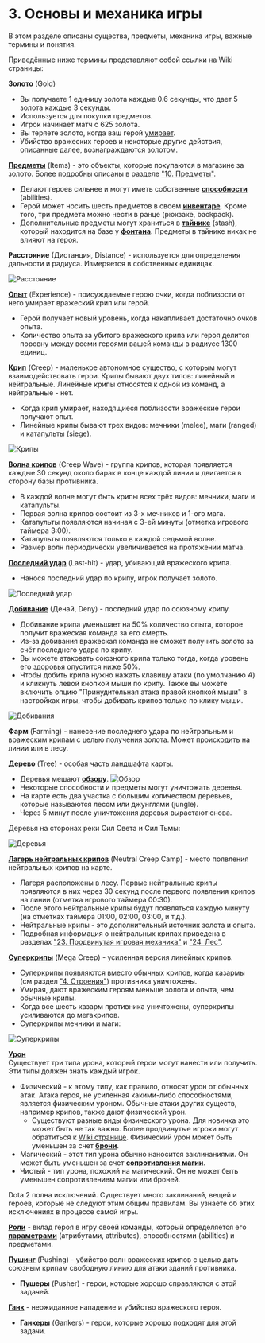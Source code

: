 # 3. Основы и механика игры

В этом разделе описаны существа, предметы, механика игры, важные термины и понятия.

Приведённые ниже термины представляют собой ссылки на Wiki страницы:

[**Золото**](https://dota2-ru.gamepedia.com/%D0%97%D0%BE%D0%BB%D0%BE%D1%82%D0%BE) (Gold)

* Вы получаете 1 единицу золота каждые 0.6 секунды, что дает 5 золота каждые 3 секунды.
* Используется для покупки предметов.
* Игрок начинает матч с 625 золота.
* Вы теряете золото, когда ваш герой [умирает](https://dota2-ru.gamepedia.com/%D0%97%D0%BE%D0%BB%D0%BE%D1%82%D0%BE#.D0.92.D1.8B.D0.BA.D1.83.D0.BF).
* Убийство вражеских героев и некоторые другие действия, описанные далее, вознаграждаются золотом.

[**Предметы**](https://dota2-ru.gamepedia.com/%D0%9F%D1%80%D0%B5%D0%B4%D0%BC%D0%B5%D1%82%D1%8B) (Items) - это объекты, которые покупаются в магазине за золото. Более подробны описаны в разделе ["10. Предметы"](10_items.md).

* Делают героев сильнее и могут иметь собственные [**способности**](https://dota2-ru.gamepedia.com/%D0%A1%D0%BF%D0%BE%D1%81%D0%BE%D0%B1%D0%BD%D0%BE%D1%81%D1%82%D0%B8) (abilities).
* Герой может носить шесть предметов в своем [**инвентаре**](https://dota2-ru.gamepedia.com/%D0%98%D0%BD%D1%82%D0%B5%D1%80%D1%84%D0%B5%D0%B9%D1%81#.D0.98.D0.BD.D0.B2.D0.B5.D0.BD.D1.82.D0.B0.D1.80.D1.8C). Кроме того, три предмета можно нести в ранце (рюкзаке, backpack).
* Дополнительные предметы могут храниться в [**тайнике**](https://dota2-ru.gamepedia.com/%D0%98%D0%BD%D1%82%D0%B5%D1%80%D1%84%D0%B5%D0%B9%D1%81#.D0.A2.D0.B0.D0.B9.D0.BD.D0.B8.D0.BA) (stash), который находится на базе у [**фонтана**](https://dota2-ru.gamepedia.com/%D0%A1%D1%82%D1%80%D0%BE%D0%B5%D0%BD%D0%B8%D1%8F#.D0.A4.D0.BE.D0.BD.D1.82.D0.B0.D0.BD.D1.8B). Предметы в тайнике никак не влияют на героя.

**Расстояние** (Дистанция, Distance) - используется для определения дальности и радиуса. Измеряется в собственных единицах.

![Расстояние](images/3.1_distance.png)

[**Опыт**](https://dota2-ru.gamepedia.com/%D0%9E%D0%BF%D1%8B%D1%82) (Experience) - присуждаемые герою очки, когда поблизости от него умирает вражеский крип или герой.

* Герой получает новый уровень, когда накапливает достаточно очков опыта.
* Количество опыта за убитого вражеского крипа или героя делится поровну между всеми героями вашей команды в радиусе 1300 единиц.

[**Крип**](https://dota2-ru.gamepedia.com/%D0%9A%D1%80%D0%B8%D0%BF%D1%8B) (Creep) - маленькое автономное существо, с которым могут взаимодействовать герои. Крипы бывают двух типов: линейный и нейтральные. Линейные крипы относятся к одной из команд, а нейтральные - нет.

* Когда крип умирает, находящиеся поблизости вражеские герои получают опыт.
* Линейные крипы бывают трех видов: мечники (melee), маги (ranged) и катапульты (siege).

![Крипы](images/3.2_creeps.png)

[**Волна крипов**](https://dota2-ru.gamepedia.com/%D0%9B%D0%B8%D0%BD%D0%B5%D0%B9%D0%BD%D1%8B%D0%B5_%D0%BA%D1%80%D0%B8%D0%BF%D1%8B) (Creep Wave) - группа крипов, которая появляется каждые 30 секунд около барак в конце каждой линии и двигается в сторону базы противника.

* В каждой волне могут быть крипы всех трёх видов: мечники, маги и катапульты.
* Первая волна крипов состоит из 3-х мечников и 1-ого мага.
* Катапульты появляются начиная с 3-ей минуты (отметка игрового таймера 3:00).
* Катапульты появляются только в каждой седьмой волне.
* Размер волн периодически увеличивается на протяжении матча.

[**Последний удар**](https://dota2-ru.gamepedia.com/%D0%A2%D0%B5%D1%85%D0%BD%D0%B8%D0%BA%D0%B0_%D0%BA%D0%BE%D0%BD%D1%82%D1%80%D0%BE%D0%BB%D1%8F_%D0%BA%D1%80%D0%B8%D0%BF%D0%BE%D0%B2#.D0.9F.D0.BE.D1.81.D0.BB.D0.B5.D0.B4.D0.BD.D0.B8.D0.B9_.D1.83.D0.B4.D0.B0.D1.80) (Last-hit) - удар, убивающий вражеского крипа.

* Нанося последний удар по крипу, игрок получает золото.

![Последний удар](images/3.3_last-hit.gif)

[**Добивание**](https://dota2-ru.gamepedia.com/%D0%94%D0%BE%D0%B1%D0%B8%D0%B2%D0%B0%D0%BD%D0%B8%D0%B5) (Денай, Deny) - последний удар по союзному крипу.

* Добивание крипа уменьшает на 50% количество опыта, которое получит вражеская команда за его смерть.
* Из-за добивания вражеская команда не сможет получить золото за счёт последнего удара по крипу.
* Вы можете атаковать союзного крипа только тогда, когда уровень его здоровья опустится ниже 50%.
* Чтобы добить крипа нужно нажать клавишу атаки (по умолчанию *A*) и кликнуть левой кнопкой мыши по крипу. Также вы можете включить опцию "Принудительная атака правой кнопкой мыши" в настройках игры, чтобы добивать крипов только по клику мыши.

![Добивания](images/3.4_deny.gif)

**Фарм** (Farming) - нанесение последнего удара по нейтральным и вражеским крипам с целью получения золота. Может происходить на линии или в лесу.

[**Дерево**](https://dota2-ru.gamepedia.com/%D0%94%D0%B5%D1%80%D0%B5%D0%B2%D1%8C%D1%8F) (Tree) - особая часть ландшафта карты.

* Деревья мешают [**обзору**](https://dota2-ru.gamepedia.com/%D0%9E%D0%B1%D0%B7%D0%BE%D1%80).
![Обзор](images/3.5_tree_vision.gif)
* Некоторые способности и предметы могут уничтожать деревья.
* На карте есть два участка с большим количеством деревьев, которые называются лесом или джунглями (jungle).
* Через 5 минут после уничтожения деревья вырастают снова.

Деревья на сторонах реки Сил Света и Сил Тьмы:

![Деревья](images/3.6_tree.png)

[**Лагерь нейтральных крипов**](https://dota2-ru.gamepedia.com/%D0%9D%D0%B5%D0%B9%D1%82%D1%80%D0%B0%D0%BB%D1%8C%D0%BD%D1%8B%D0%B5_%D0%BA%D1%80%D0%B8%D0%BF%D1%8B) (Neutral Creep Camp) - место появления нейтральных крипов на карте.

* Лагеря расположены в лесу. Первые нейтральные крипы появляются в них через 30 секунд после первого появления крипов на линии (отметка игрового таймера 00:30).
* После этого нейтральные крипы будут появляться каждую минуту (на отметках таймера 01:00, 02:00, 03:00, и т.д.).
* Нейтральные крипы - это дополнительный источник золота и опыта.
* Подробная информация о нейтральных крипах приведена в разделах ["23. Продвинутая игровая механика"]() и ["24. Лес"]().

[**Суперкрипы**](https://dota2-ru.gamepedia.com/%D0%9B%D0%B8%D0%BD%D0%B5%D0%B9%D0%BD%D1%8B%D0%B5_%D0%BA%D1%80%D0%B8%D0%BF%D1%8B#.D0.A2.D0.B8.D0.BF.D1.8B) (Mega Creep) - усиленная версия линейных крипов.

* Суперкрипы появляются вместо обычных крипов, когда казармы (см раздел ["4. Строения"](4_buildings.md)) противника уничтожены.
* Умирая, дают вражеским героям меньше золота и опыта, чем обычные крипы.
* Когда все шесть казарм противника уничтожены, суперкрипы усиливаются до мегакрипов.
* Суперкрипы мечники и маги:

![Суперкрипы](images/3.7_super_creep.png)

[**Урон**](https://dota2-ru.gamepedia.com/%D0%A2%D0%B8%D0%BF%D1%8B_%D1%83%D1%80%D0%BE%D0%BD%D0%B0)<br/>
Существует три типа урона, который герои могут нанести или получить. Эти типы должен знать каждый игрок.

* Физический - к этому типу, как правило, относят урон от обычных атак. Атака героя, не усиленная какими-либо способностями, является физическим уроном. Обычные атаки других существ, например крипов, также дают физический урон.
	* Существуют разные виды физического урона. Для новичка это может быть не так важно. Более продвинутые игроки могут обратиться к [Wiki странице](https://dota2-ru.gamepedia.com/%D0%A2%D0%B8%D0%BF%D1%8B_%D1%83%D1%80%D0%BE%D0%BD%D0%B0#.D0.A2.D0.B8.D0.BF.D1.8B_.D1.84.D0.B8.D0.B7.D0.B8.D1.87.D0.B5.D1.81.D0.BA.D0.BE.D0.B3.D0.BE_.D1.83.D1.80.D0.BE.D0.BD.D0.B0). Физический урон может быть уменьшен за счет [**брони**](https://dota2-ru.gamepedia.com/%D0%91%D1%80%D0%BE%D0%BD%D1%8F).
* Магический - этот тип урона обычно наносится заклинаниями. Он может быть уменьшен за счет [**сопротивления магии**](https://dota2-ru.gamepedia.com/%D0%A1%D0%BE%D0%BF%D1%80%D0%BE%D1%82%D0%B8%D0%B2%D0%BB%D0%B5%D0%BD%D0%B8%D0%B5_%D0%BC%D0%B0%D0%B3%D0%B8%D0%B8).
* Чистый - тип урона, похожий на магический. Он не может быть уменьшен сопротивлением магии или броней.

Dota 2 полна исключений. Существует много заклинаний, вещей и героев, которые не следуют этим общим правилам. Вы узнаете об этих исключениях в процессе самой игры.

[**Роли**](https://dota2-ru.gamepedia.com/%D0%A0%D0%BE%D0%BB%D0%B8) - вклад героя в игру своей команды, который определяется его [**параметрами**](https://dota2-ru.gamepedia.com/%D0%90%D1%82%D1%80%D0%B8%D0%B1%D1%83%D1%82%D1%8B) (атрибутами, attributes), способностями (abilities) и предметами.

[**Пушинг**](https://dota2-ru.gamepedia.com/%D0%9E%D1%81%D0%B0%D0%B4%D0%B0) (Pushing) - убийство волн вражеских крипов с целью дать союзным крипам свободную линию для атаки зданий противника.

* **Пушеры** (Pusher) - герои, которые хорошо справляются с этой задачей.

[**Ганк**](https://dota2-ru.gamepedia.com/%D0%93%D0%B0%D0%BD%D0%BA) - неожиданное нападение и убийство вражеского героя.

* **Ганкеры** (Gankers) - герои, которые хорошо подходят для этой задачи.
